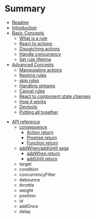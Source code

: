 # Summary

* [Readme](README.md)
* [Introduction](/docs/introduction/README.md)
* [Basic Concepts](/docs/basicConcepts/README.md)
  * [What is a rule](/docs/basicConcepts/rule_definition.md)
  * [React to actions](/docs/basicConcepts/react_to_events.md)
  * [Dispatching actions](/docs/basicConcepts/dispatching_actions.md)
  * [Handle concurrency](/docs/basicConcepts/handle_concurrency.md)
  * [Set rule lifetime](/docs/basicConcepts/rule_lifetime.md)
* [Advanced Concepts](/docs/advancedConcepts/README.md)
  * [Manipulating actions](/docs/advancedConcepts/manipulating_actions.md)
  * [Nesting rules](/docs/advancedConcepts/nest_rules.md)
  * [skip rules](/docs/advancedConcepts/skip_rules.md)
  * [Handling streams](/docs/advancedConcepts/handle_streams.md)
  * [Cancel rules](/docs/advancedConcepts/cancel_rules.md)
  * [React to component state changes](/docs/advancedConcepts/handle_state_change.md)
  * [How it works](/docs/advancedConcepts/how_it_works.md)
  * [Devtools](/docs/advancedConcepts/devtools.md)
  * [Putting all together](/docs/advancedConcepts/putting_all_together.md)
<!-- * Recipies
  * [Hold back action](/docs/recipies/hold_back_action.md)
  * [Hydrate state](/docs/recipies/hydrate_state.md) -->
* [API reference](/docs/apiReference/README.md)
  * [consequence](/docs/apiReference/consequence.md)
    * [Action return](/docs/apiReference/consequence_action_return.md)
    * [Promise return](/docs/apiReference/consequence_promise_return.md)
    * [Function return](/docs/apiReference/consequence_fn_return.md)
  * [addWhen/addUntil saga](/docs/apiReference/saga.md)
    * [addWhen return](/docs/apiReference/saga_addWhen_return.md)
    * [addUntil return](/docs/apiReference/saga_addUntil_return.md)
  * target
  * condition
  * concurrencyFilter
  * debounce
  * throttle
  * weight
  * position
  * id
  * addOnce
  * delay
  